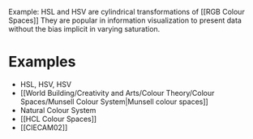 

Example: HSL and HSV are cylindrical transformations of [[RGB Colour Spaces]]
They are popular in information visualization to present data without the bias implicit in varying saturation.

# Examples
- HSL, HSV, HSV
- [[World Building/Creativity and Arts/Colour Theory/Colour Spaces/Munsell Colour System|Munsell colour spaces]]
- Natural Colour System
- [[HCL Colour Spaces]]
- [[CIECAM02]]